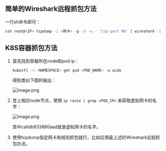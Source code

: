## 简单的Wireshark远程抓包方法

一行sh命令即可：

```bash
ssh root@<IP> tcpdump -i <网卡> -p -U -w - 'tcp port 80' | wireshark -i - -k -p
```

## K8S容器抓包方法

1. 首先找到容器所在node和pod ip：

    ```bash
    kubectl -n <NAMESPACE> get pod <POD_NAME> -o wide
    ```
    得到类似下图的输出：

    ![image.png](https://upload-images.jianshu.io/upload_images/18494435-92c978c17c115cb9.png?imageMogr2/auto-orient/strip%7CimageView2/2/w/1240)


1. 登上相应node节点，使用 `ip route | grep <POD_IP>` 来获取虚拟网卡的名字：

    ![image.png](https://upload-images.jianshu.io/upload_images/18494435-7f5c558bc1fa59b8.png?imageMogr2/auto-orient/strip%7CimageView2/2/w/1240)

    其中calidb933880aad就是虚拟网卡的名字。

1. 使用tcpdump指定网卡和规则抓包就行，比如应用最上述的Wireshark远程抓包办法。
